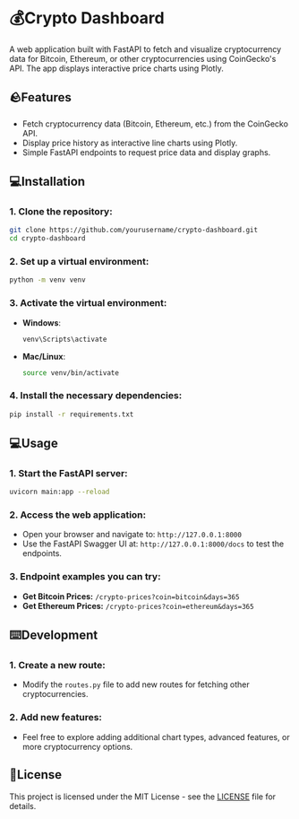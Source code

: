 # 💰Crypto Dashboard 

A web application built with FastAPI to fetch and visualize cryptocurrency data for Bitcoin, Ethereum, or other cryptocurrencies using CoinGecko's API. The app displays interactive price charts using Plotly.

## 🪨Features 

- Fetch cryptocurrency data (Bitcoin, Ethereum, etc.) from the CoinGecko API.
- Display price history as interactive line charts using Plotly.
- Simple FastAPI endpoints to request price data and display graphs.

## 💻Installation 

### 1. Clone the repository:

```bash
git clone https://github.com/yourusername/crypto-dashboard.git
cd crypto-dashboard
```

### 2. Set up a virtual environment:

```bash
python -m venv venv
```

### 3. Activate the virtual environment:

- **Windows**:
  ```bash
  venv\Scripts\activate
  ```
- **Mac/Linux**:
  ```bash
  source venv/bin/activate
  ```

### 4. Install the necessary dependencies:

```bash
pip install -r requirements.txt
```

## 💻Usage 

### 1. Start the FastAPI server:

```bash
uvicorn main:app --reload
```

### 2. Access the web application:

- Open your browser and navigate to: `http://127.0.0.1:8000`
- Use the FastAPI Swagger UI at: `http://127.0.0.1:8000/docs` to test the endpoints.

### 3. Endpoint examples you can try:

- **Get Bitcoin Prices:** `/crypto-prices?coin=bitcoin&days=365`
- **Get Ethereum Prices:** `/crypto-prices?coin=ethereum&days=365`

## ⌨️Development 

### 1. Create a new route:

- Modify the `routes.py` file to add new routes for fetching other cryptocurrencies.

### 2. Add new features:

- Feel free to explore adding additional chart types, advanced features, or more cryptocurrency options.

## 🪪License 

This project is licensed under the MIT License - see the [LICENSE](LICENSE) file for details.
